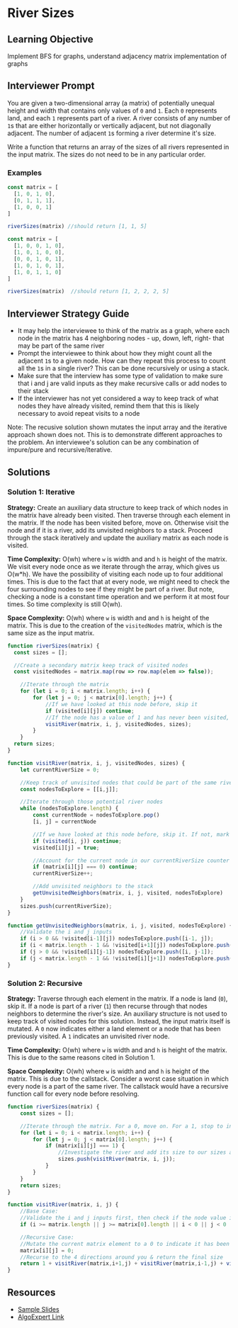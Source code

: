 # River Sizes

## Learning Objective
Implement BFS for graphs, understand adjacency matrix implementation
of graphs

## Interviewer Prompt
You are given a two-dimensional array (a matrix) of potentially unequal height and width that contains only values of `0` and `1`. Each `0` represents land, and each `1` represents part of a river. A river consists of any number of `1`s that are either horizontally or vertically adjacent, but not diagonally adjacent. The number of adjacent `1`s forming a river determine it's size.

Write a function that returns an array of the sizes of all rivers represented in the input matrix. The sizes do not need to be in any particular order.

### Examples

```javascript
const matrix = [
  [1, 0, 1, 0],
  [0, 1, 1, 1],
  [1, 0, 0, 1]
]

riverSizes(matrix) //should return [1, 1, 5]
````
```javascript
const matrix = [
  [1, 0, 0, 1, 0],
  [1, 0, 1, 0, 0],
  [0, 0, 1, 0, 1],
  [1, 0, 1, 0, 1],
  [1, 0, 1, 1, 0]
]

riverSizes(matrix)  //should return [1, 2, 2, 2, 5]
```
## Interviewer Strategy Guide

- It may help the interviewee to think of the matrix as a graph, where each node in the matrix has 4 neighboring nodes - up, down, left, right- that may be part of the same river
- Prompt the interviewee to think about how they might count all the adjacent `1`s to a given node. How can they repeat this process to count all the `1`s in a single river? This can be done recursively or using a stack.
- Make sure that the interview has some type of validation to make sure that i and j are valid inputs as they make recursive calls or add nodes to their stack
- If the interviewer has not yet considered a way to keep track of what nodes they have already visited, remind them that this is likely necessary to avoid repeat visits to a node

Note: The recusive solution shown mutates the input array and the iterative approach shown does not. This is to demonstrate different approaches to the problem. An interviewee's solution can be any combination of impure/pure and recursive/iterative.

## Solutions

### Solution 1: Iterative

**Strategy:**
Create an auxiliary data structure to keep track of which nodes in the matrix have already been visited. Then traverse through each element in the matrix. If the node has been visited before, move on. Otherwise visit the node and if it is a river, add its unvisited neighbors to a stack. Proceed through the stack iteratively and update the auxiliary matrix as each node is visited.

**Time Complexity:**
O(wh) where `w` is width and and `h` is height of the matrix. We visit every node once as we iterate through the array, which gives us O(w*h). We have the possibility of visiting each node up to four additional times. This is due to the fact that at every node, we might need to check the four surrounding nodes to see if they might be part of a river. But note, checking a node is a constant time operation and we perform it at most four times. So time complexity is still O(wh).

**Space Complexity:**
O(wh) where `w` is width and and `h` is height of the matrix. This is due to the creation of the `visitedNodes` matrix, which is the same size as the input matrix.

```javascript
function riverSizes(matrix) {
  const sizes = [];

  //Create a secondary matrix keep track of visited nodes
  const visitedNodes = matrix.map(row => row.map(elem => false));

	//Iterate through the matrix
	for (let i = 0; i < matrix.length; i++) {
		for (let j = 0; j < matrix[0].length; j++) {
			//If we have looked at this node before, skip it
			if (visited[i][j]) continue;
			//If the node has a value of 1 and has never been visited, investigate it
			visitRiver(matrix, i, j, visitedNodes, sizes);
		}
	}
  return sizes;
}

function visitRiver(matrix, i, j, visitedNodes, sizes) {
	let currentRiverSize = 0;

	//Keep track of unvisited nodes that could be part of the same river we are investigating
	const nodesToExplore = [[i,j]];

	//Iterate through those potential river nodes
	while (nodesToExplore.length) {
		const currentNode = nodesToExplore.pop()
		[i, j] = currentNode

		//If we have looked at this node before, skip it. If not, mark it as visited.
		if (visited(i, j)) continue;
		visited[i][j] = true;

		//Account for the current node in our currentRiverSize counter
		if (matrix[i][j] === 0) continue;
		currentRiverSize++;

		//Add unvisited neighbors to the stack
		getUnvisitedNeighbors(matrix, i, j, visited, nodesToExplore)
	}
	sizes.push(currentRiverSize);
}

function getUnvisitedNeighbors(matrix, i, j, visited, nodesToExplore) {
	//Validate the i and j inputs
	if (i > 0 && !visited[i-1][j]) nodesToExplore.push([i-1, j]);
	if (i < matrix.length - 1 && !visited[i+1][j]) nodesToExplore.push([i+1, j]);
	if (j > 0 && !visited[i][j-1]) nodesToExplore.push([i, j-1]);
	if (j < matrix.length - 1 && !visited[i][j+1]) nodesToExplore.push([i, j+1]);
}

```

### Solution 2: Recursive

**Strategy:**
Traverse through each element in the matrix. If a node is land (`0`), skip it. If a node is part of a river (`1`) then recurse through that nodes neighbors to determine the river's size. An auxiliary structure is not used to keep track of visited nodes for this solution. Instead, the input matrix itself is mutated. A `0` now indicates either a land element or a node that has been previously visited. A `1` indicates an unvisited river node.

**Time Complexity:**
O(wh) where `w` is width and and `h` is height of the matrix. This is due to the same reasons cited in Solution 1.

**Space Complexity:**
O(wh) where `w` is width and and `h` is height of the matrix. This is due to the callstack. Consider a worst case situation in which every node is a part of the same river. The callstack would have a recursive function call for every node before resolving.

```javascript
function riverSizes(matrix) {
	const sizes = [];

	//Iterate through the matrix. For a 0, move on. For a 1, stop to investigate.
	for (let i = 0; i < matrix.length; i++) {
		for (let j = 0; j < matrix[0].length; j++) {
			if (matrix[i][j] === 1) {
				//Investigate the river and add its size to our sizes array
				sizes.push(visitRiver(matrix, i, j));
			}
		}
	}
	return sizes;
}

function visitRiver(matrix, i, j) {
	//Base Case:
	//Validate the i and j inputs first, then check if the node value is 0
	if (i >= matrix.length || j >= matrix[0].length || i < 0 || j < 0 || !matrix[i][j]) return 0;

	//Recursive Case:
	//Mutate the current matrix element to a 0 to indicate it has been visisted
	matrix[i][j] = 0;
	//Recurse to the 4 directions around you & return the final size
	return 1 + visitRiver(matrix,i+1,j) + visitRiver(matrix,i-1,j) + visitRiver(matrix,i,j+1) + visitRiver(matrix,i,j-1);
}
```

## Resources
* [Sample Slides](https://docs.google.com/presentation/d/1gVA7Dyae0OjodlT8hML9_y4YpYTVxJ8FyaME6dRmK5s/edit?usp=sharing)
* [AlgoExpert Link](https://www.algoexpert.io/questions/River%20Sizes)

